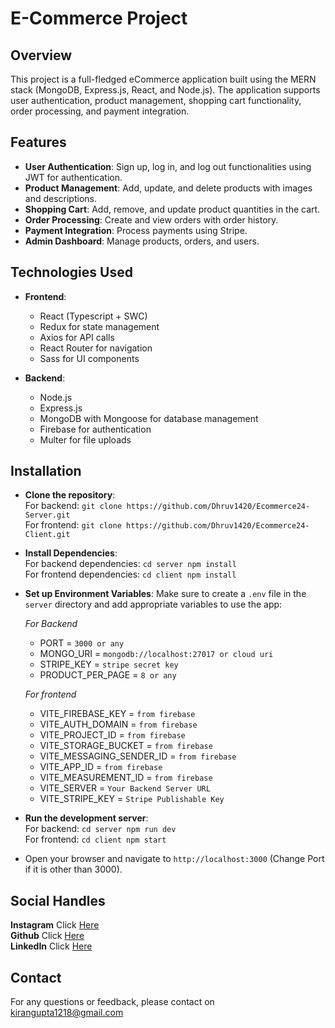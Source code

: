 ﻿# E-Commerce Project

## Overview

This project is a full-fledged eCommerce application built using the MERN stack (MongoDB, Express.js, React, and Node.js). The application supports user authentication, product management, shopping cart functionality, order processing, and payment integration.

## Features

-   **User Authentication**: Sign up, log in, and log out functionalities using JWT for authentication.
-   **Product Management**: Add, update, and delete products with images and descriptions.
-   **Shopping Cart**: Add, remove, and update product quantities in the cart.
-   **Order Processing**: Create and view orders with order history.
-   **Payment Integration**: Process payments using Stripe.
-   **Admin Dashboard**: Manage products, orders, and users.

## Technologies Used

-   **Frontend**:
    -   React (Typescript + SWC)
    -   Redux for state management
    -   Axios for API calls
    -   React Router for navigation
    -   Sass for UI components
   
-   **Backend**:
    -   Node.js
    -   Express.js
    -   MongoDB with Mongoose for database management
    -   Firebase for authentication
    -   Multer for file uploads

## Installation

 - **Clone the repository**: <Br />
For backend: `git clone https://github.com/Dhruv1420/Ecommerce24-Server.git`<Br />
For frontend: `git clone https://github.com/Dhruv1420/Ecommerce24-Client.git`

 - **Install Dependencies**: <Br />
For backend dependencies: `cd server npm install`<Br />
For frontend dependencies: `cd client npm install`

 - **Set up Environment Variables**: Make sure to create a `.env` file in the `server` directory and add appropriate variables to use the app:

    *For Backend*
   - PORT = `3000 or any`
   - MONGO_URI = `mongodb://localhost:27017 or cloud uri`
   - STRIPE_KEY = `stripe secret key` 
   - PRODUCT_PER_PAGE = `8 or any`

   *For frontend*
   - VITE_FIREBASE_KEY = `from firebase`
   - VITE_AUTH_DOMAIN = `from firebase`
   - VITE_PROJECT_ID = `from firebase`
   - VITE_STORAGE_BUCKET = `from firebase`
   - VITE_MESSAGING_SENDER_ID = `from firebase`
   - VITE_APP_ID = `from firebase`
   - VITE_MEASUREMENT_ID = `from firebase`
   - VITE_SERVER = `Your Backend Server URL`
   - VITE_STRIPE_KEY = `Stripe Publishable Key`

- **Run the development server**:<Br />
For backend: `cd server npm run dev`<Br />
For frontend: 	`cd client npm start`

- Open your browser and navigate to `http://localhost:3000` (Change Port if it is other than 3000).

## Social Handles
 
**Instagram** Click [Here](https://www.instagram.com/a_d_1420/) <Br />
**Github** Click [Here](https://github.com/Dhruv1420)<Br />
**LinkedIn** Click [Here](https://www.linkedin.com/in/dhruv1420/)

## Contact
For any questions or feedback, please contact on kirangupta1218@gmail.com

